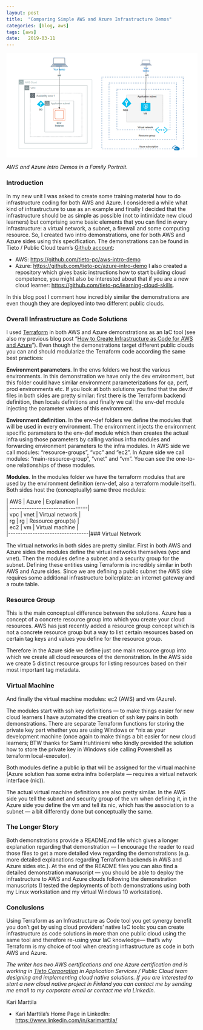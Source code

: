 ```yaml
---
layout:	post
title:	"Comparing Simple AWS and Azure Infrastructure Demos"
categories: [blog, aws]
tags: [aws]
date:	2019-03-11
---
```


![](/img/2019-03-11-comparing-simple-aws-and-azure-infrastructure-demos_img_1.png)

*AWS and Azure Intro Demos in a Family Portrait.*

### Introduction

In my new unit I was asked to create some training material how to do infrastructure coding for both AWS and Azure. I considered a while what kind of infrastructure to use as an example and finally I decided that the infrastructure should be as simple as possible (not to intimidate new cloud learners) but comprising some basic elements that you can find in every infrastructure: a virtual network, a subnet, a firewall and some computing resource. So, I created two intro demonstrations, one for both AWS and Azure sides using this specification. The demonstrations can be found in Tieto / Public Cloud team’s [Github account](https://github.com/tieto-pc):

* AWS: <https://github.com/tieto-pc/aws-intro-demo>
* Azure: <https://github.com/tieto-pc/azure-intro-demo>
I also created a repository which gives basic instructions how to start building cloud competence, you might also be interested about that if you are a new cloud learner: <https://github.com/tieto-pc/learning-cloud-skills>.

In this blog post I comment how incredibly similar the demonstrations are even though they are deployed into two different public clouds.

### Overall Infrastructure as Code Solutions

I used [Terraform](https://www.terraform.io/) in both AWS and Azure demonstrations as an IaC tool (see also my previous blog post “[How to Create Infrastructure as Code for AWS and Azure](https://medium.com/@kari.marttila/how-to-create-infrastructure-as-code-for-aws-and-azure-ab0a5ddecc06)”). Even though the demonstrations target different public clouds you can and should modularize the Terraform code according the same best practices:

**Environment parameters**. In the envs folders we host the various environments. In this demonstration we have only the dev environment, but this folder could have similar environment parameterizations for qa, perf, prod environments etc. If you look at both solutions you find that the dev.tf files in both sides are pretty similar: first there is the Terraform backend definition, then locals definitions and finally we call the env-def module injecting the parameter values of this environment.

**Environment definition**. In the env-def folders we define the modules that will be used in every environment. The environment injects the environment specific parameters to the env-def module which then creates the actual infra using those parameters by calling various infra modules and forwarding environment parameters to the infra modules. In AWS side we call modules: “resource-groups”, “vpc” and “ec2”. In Azure side we call modules: “main-resource-group”, “vnet” and “vm”. You can see the one-to-one relationships of these modules.

**Modules**. In the modules folder we have the terraform modules that are used by the environment definition (env-def, also a terraform module itself). Both sides host the (conceptually) same three modules:

| AWS | Azure | Explanation |  
| --------------------------------|  
| vpc | vnet | Virtual network |  
| rg | rg | Resource group(s) |  
| ec2 | vm | Virtual machine |  
|---------------------------------|### Virtual Network

The virtual networks in both sides are pretty similar. First in both AWS and Azure sides the modules define the virtual networks themselves (vpc and vnet). Then the modules define a subnet and a security group for the subnet. Defining these entities using Terraform is incredibly similar in both AWS and Azure sides. Since we are defining a public subnet the AWS side requires some additional infrastructure boilerplate: an internet gateway and a route table.

### Resource Group

This is the main conceptual difference between the solutions. Azure has a concept of a concrete resource group into which you create your cloud resources. AWS has just recently added a resource group concept which is not a concrete resource group but a way to list certain resources based on certain tag keys and values you define for the resource group.

Therefore in the Azure side we define just one main resource group into which we create all cloud resources of the demonstration. In the AWS side we create 5 distinct resource groups for listing resources based on their most important tag metadata.

### Virtual Machine

And finally the virtual machine modules: ec2 (AWS) and vm (Azure).

The modules start with ssh key definitions — to make things easier for new cloud learners I have automated the creation of ssh key pairs in both demonstrations. There are separate Terraform functions for storing the private key part whether you are using Windows or *nix as your development machine (once again to make things a bit easier for new cloud learners; BTW thanks for Sami Huhtiniemi who kindly provided the solution how to store the private key in Windows side calling Powershell as terraform local-executor).

Both modules define a public ip that will be assigned for the virtual machine (Azure solution has some extra infra boilerplate — requires a virtual network interface (nic)).

The actual virtual machine definitions are also pretty similar. In the AWS side you tell the subnet and security group of the vm when defining it, in the Azure side you define the vm and tell its nic, which has the association to a subnet — a bit differently done but conceptually the same.

### The Longer Story

Both demonstrations provide a README.md file which gives a longer explanation regarding that demonstration — I encourage the reader to read those files to get a more detailed view regarding the demonstrations (e.g. more detailed explanations regarding Terraform backends in AWS and Azure sides etc.). At the end of the README files you can also find a detailed demonstration manuscript — you should be able to deploy the infrastructure to AWS and Azure clouds following the demonstration manuscripts (I tested the deployments of both demonstrations using both my Linux workstation and my virtual Windows 10 workstation).

### Conclusions

Using Terraform as an Infrastructure as Code tool you get synergy benefit you don’t get by using cloud providers’ native IaC tools: you can create infrastructure as code solutions in more than one public cloud using the same tool and therefore re-using your IaC knowledge— that’s why Terraform is my choice of tool when creating infrastructure as code in both AWS and Azure.

*The writer has two AWS certifications and one Azure certification and is working in *[*Tieto Corporation*](https://www.tieto.com/)* in Application Services / Public Cloud team designing and implementing cloud native solutions. If you are interested to start a new cloud native project in Finland you can contact me by sending me email to my corporate email or contact me via LinkedIn.*

Kari Marttila

* Kari Marttila’s Home Page in LinkedIn: <https://www.linkedin.com/in/karimarttila/>
  
